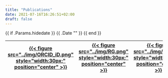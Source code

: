 ```yaml
---
title: "Publications"
date: 2021-07-16T16:26:51+02:00
draft: false
---
```


{{ if .Params.hidedate }}
<span class="post-date">{{ .Date "" }}</span>
{{ end }}


| [{{< figure src="../img/ORCID_iD.png" style="width:30px;" position="center" >}}](https://orcid.org/0000-0002-5674-424X)  |  [{{< figure src="../img/RG.png" style="width:30px;" position="center" >}}](https://www.researchgate.net/profile/Matthew-Flood-3)  |  [{{< figure src="../img/GS.png" style="width:30px;" position="center" >}}](https://scholar.google.com/citations?user=bimxEBUAAAAJ&hl)  |   [{{< figure src="../img/Publons.png" style="width:30px;" position="center" >}}](https://publons.com/researcher/3408315/matthew-w-flood/)  |
|----|----|----|----|
